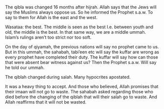 The qibla was changed 16 months after hijrah. Allah says that the Jews will say the Muslims always oppose us. So he informed the Prophet s.a.w. To say to them for Allah is the east and the west. 

Wasataa: the best. The middle is seen as the best I.e. between youth and old, the middle is the best. In that same way, we are a middle ummah. Islam’s rulings aren’t too strict nor too soft.

On the day of qiyamah, the previous nations will say no prophet came to us. But in this ummah, the sahabah, tabi’een etc will say the kuffar are wrong as every prophet have completed their duty. The kuffar will say how can those that were absent bear witness against us? Then the Prophet s.a.w. Will say he told our ummah.

The qiblah changed during salah. Many hypocrites apostated. 

It was a heavy thing to accept. And those who believed, Allah promises that their imaan will not go to waste. The sahabah asked regarding those who died before the changing of the qiblah that will their salah go to waste. And Allah reaffirms that it will not be wasted.